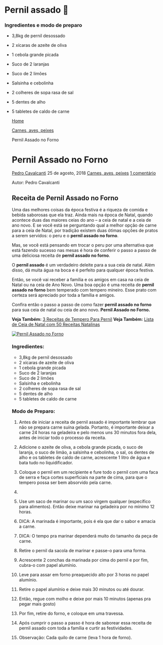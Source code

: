 # Pernil assado :chicken:

### Ingredientes e modo de preparo

- 3,8kg de pernil desossado

- 2 xícaras de azeite de oliva

- 1 cebola grande picada

- Suco de 2 laranjas

- Suco de 2 limões

- Salsinha e cebolinha

- 2 colheres de sopa rasa de sal

- 5 dentes de alho

- 5 tabletes de caldo de carne

  [ Home](https://comidinhasdochef.com/)

  [Carnes, aves, peixes](https://comidinhasdochef.com/receitas/carnes-aves-peixes/)

  Pernil Assado no Forno

  # Pernil Assado no Forno

   [Pedro Cavalcanti](https://comidinhasdochef.com/author/admin/) 25 de agosto, 2018 [Carnes, aves, peixes](https://comidinhasdochef.com/receitas/carnes-aves-peixes/) [1 comentário](https://comidinhasdochef.com/pernil-assado-no-forno/#comments)

  

  Autor: Pedro Cavalcanti

  ## Receita de Pernil Assado no Forno

  Uma das melhores coisas da época festiva é a riqueza de comida e bebida saborosas que ela traz. Ainda mais na época de Natal, quando acontece duas das maiores ceias do ano – a ceia de natal e a ceia de ano novo. E se você está se perguntando qual a melhor opção de carne para a ceia de Natal, por tradição existem duas ótimas opções de pratos a serem servidos: o peru e o **pernil assado no forno**.

  

  Mas, se você está pensando em trocar o peru por uma alternativa que está fazendo sucesso nas mesas é hora de conferir o passo a passo de uma deliciosa receita de **pernil assado no forno**.

  O **pernil assado** é um verdadeiro deleite para a sua ceia de natal. Além disso, dá muita água na boca e é perfeito para qualquer época festiva.

  Então, se você vai receber a família e os amigos em casa na ceia de Natal ou na ceia de Ano Novo. Uma boa opção é uma receita de **pernil assado no forno** bem temperado com tempero mineiro. Esse prato com certeza será apreciado por toda a família e amigos.

  

  Confira então o passo a passo de como fazer **pernil assado no forno** para sua ceia de natal ou ceia de ano novo. **Pernil Assado no Forno.**

  **Veja Também:** [3 Receitas de Tempero Para Pernil](https://comidinhasdochef.com/3-receitas-de-tempero-para-pernil/?utm_source=LINKS&utm_medium=INTERNO&utm_campaign)
  **Veja Também:** [Lista de Ceia de Natal com 50 Receitas Natalinas](https://comidinhasdochef.com/lista-de-ceia-de-natal-com-50-receitas-natalinas/?utm_source=LINKS&utm_medium=INTERNO&utm_campaign)

  

  [![Pernil Assado no Forno](https://comidinhasdochef.com/wp-content/uploads/2018/08/Pernil-Assado-no-Forno.jpg)](https://comidinhasdochef.com/pernil-assado-no-forno/pernil-assado-no-forno/)

  ### Ingredientes:

  - 3,8kg de pernil desossado
  - 2 xícaras de azeite de oliva
  - 1 cebola grande picada
  - Suco de 2 laranjas
  - Suco de 2 limões
  - Salsinha e cebolinha
  - 2 colheres de sopa rasa de sal
  - 5 dentes de alho
  - 5 tabletes de caldo de carne

   

  ### Modo de Preparo:

  1. Antes de iniciar a receita de pernil assado é importante lembrar que não se prepara carne suína gelada. Portanto, é importante deixar a carne 24 horas na geladeira e pelo menos uns 30 minutos fora dela, antes de iniciar todo o processo da receita.
  2. Adicione o azeite de oliva, a cebola grande picada, o suco de laranja, o suco de limão, a salsinha e cebolinha, o sal, os dentes de alho e os tabletes de caldo de carne, acrescente 1 litro de água e bata tudo no liquidificador.
  3. Coloque o pernil em um recipiente e fure todo o pernil com uma faca de serra e faça cortes superficiais na parte de cima, para que o tempero possa ser bem absorvido pela carne.
  4. [](https://comidinhasdochef.com/pernil-assado-no-forno/pernil-assado-no-forno-1/)

  5. Use um saco de marinar ou um saco virgem qualquer (específico para alimentos). Então deixe marinar na geladeira por no mínimo 12 horas.
  6. DICA: A marinada é importante, pois é ela que dar o sabor e amacia a carne.
  7. DICA: O tempo pra marinar dependerá muito do tamanho da peça de carne.
  8. Retire o pernil da sacola de marinar e passe-o para uma forma.
  9. Acrescente 2 conchas da marinada por cima do pernil e por fim, cubra-o com papel alumínio.
  10. Leve para assar em forno preaquecido alto por 3 horas no papel alumínio.
  11. Retire o papel alumínio e deixe mais 30 minutos ou até dourar.
  12. Então, regue com molho e deixe por mais 10 minutos (apenas pra pegar mais gosto)
  13. Por fim, retire do forno, e coloque em uma travessa.
  14. Após cumprir o passo a passo é hora de saborear essa receita de pernil assado com toda a família e curtir as festividades.
  15. Observação: Cada quilo de carne (leva 1 hora de forno).